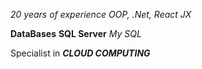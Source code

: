 *20 years of experience*
_OOP, .Net, React JX_

**DataBases**
__SQL Server__
_My SQL_

Specialist in _**CLOUD COMPUTING**_
